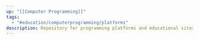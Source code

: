 ```yaml
---
up: "[[Computer Programming]]"
tags:
  - "#education/computerprogramming/platforms"
description: Repository for programming platforms and educational sites.
---
```

